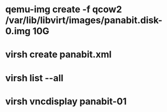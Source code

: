 # qemu-img create -f qcow2 /var/lib/libvirt/images/panabit.disk-0.img 10G
# virsh create panabit.xml
# virsh list --all
# virsh vncdisplay panabit-01

